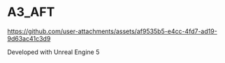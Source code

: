 # A3_AFT

https://github.com/user-attachments/assets/af9535b5-e4cc-4fd7-ad19-9d63ac41c3d9

Developed with Unreal Engine 5
